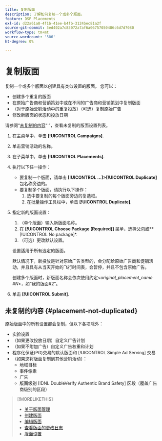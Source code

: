 ```yaml
---
title: 复制版面
description: 了解如何复制一个或多个版面。
feature: DSP Placements
exl-id: d22a61a8-4f1b-41ee-b4fb-3124bec81a2f
source-git-commit: 5ed402a7c83072a7af6a06757050486c6d7d7080
workflow-type: tm+mt
source-wordcount: '306'
ht-degree: 0%

---
```


# 复制版面

<!-- Some placements don't have this option. Clarify which placement types aren't eligible -- is it PG placements, or all placements using private inventory? And anything else? -->

复制一个或多个版面以创建具有类似设置的版面。 您可以：

* 创建多个重复的版面
* 在原始广告商和营销策划中或在不同的广告商和营销策划中复制版面
* （对于原始营销活动中的重复投放）（可选）复制原始广告
* 修改新版面的状态和投放日期

请参阅“[未复制的内容](#placement-not-duplicated)“ ”，查看未复制的版面设置列表。

1. 在主菜单中，单击 **[!UICONTROL Campaigns]**.
1. 单击营销活动的名称。
1. 在子菜单中，单击 **[!UICONTROL Placements]**.
1. 执行以下任一操作：
   * 要复制一个版面，请单击  **[!UICONTROL ...]>[!UICONTROL Duplicate]** 包名称旁边的。
   * 要复制多个版面，请执行以下操作：
      1. 选中要复制的每个版面旁边的复选框。
      1. 在批量操作工具栏中，单击 **[!UICONTROL Duplicate]**.
1. 指定新的版面设置：
   1. （单个版面）输入新版面名称。
   1. 在 **[!UICONTROL Choose Package (Required)]** 菜单，选择父包或**[!UICONTROL No package]*.
   1. （可选）更改默认设置。

   设置适用于所有选定的版面。

   默认情况下，新投放是针对原始广告类型的，会分配给原始广告商和促销活动，并且具有从当天开始的飞行时间表，会暂停，并且不包含原始广告。

   创建多个版面时，新版面名称会依次使用约定&lt;*original_placement_name #N*>，如“我的版面#2”。

1. 单击 **[!UICONTROL Submit]**.

## 未复制的内容 {#placement-not-duplicated}

原始版面中的所有设置都会复制，但以下各项除外：

* 实验设置
* （如果更改投放日期）自定义广告计划
* （如果不附加广告）自定义广告权重和计划
* 程序化保证(PG)交易的默认版面和 [!UICONTROL Simple Ad Serving] 交易
* （如果您将版面复制到其他营销活动）：
   * 地域目标
   * 事件像素
   * 广告
   * 版面级别 [!DNL DoubleVerify Authentic Brand Safety] 区段（覆盖广告商级别的区段）

>[!MORELIKETHIS]
>
>* [关于版面管理](placement-about.md)
>* [创建版面](placement-create.md)
>* [编辑版面](placement-edit.md)
>* [查看版面的更改日志](placement-change-log.md)
>* [版面设置](placement-settings.md)

